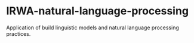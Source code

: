 # IRWA-natural-language-processing

Application of build linguistic models and natural language processing practices. 
